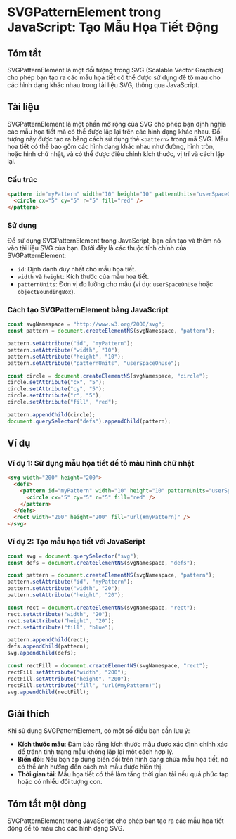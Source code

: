 <!--
Meta Description: # SVGPatternElement trong JavaScript: Tạo Mẫu Họa Tiết Động ## Tóm tắt SVGPatternElement là một đối tượng trong SVG (Scalable Vector Graphics) cho phé...
Meta Keywords: pattern, setattribute, mẫu, svg, họa
-->

# SVGPatternElement trong JavaScript: Tạo Mẫu Họa Tiết Động

## Tóm tắt
SVGPatternElement là một đối tượng trong SVG (Scalable Vector Graphics) cho phép bạn tạo ra các mẫu họa tiết có thể được sử dụng để tô màu cho các hình dạng khác nhau trong tài liệu SVG, thông qua JavaScript.

## Tài liệu
SVGPatternElement là một phần mở rộng của SVG cho phép bạn định nghĩa các mẫu họa tiết mà có thể được lặp lại trên các hình dạng khác nhau. Đối tượng này được tạo ra bằng cách sử dụng thẻ `<pattern>` trong mã SVG. Mẫu họa tiết có thể bao gồm các hình dạng khác nhau như đường, hình tròn, hoặc hình chữ nhật, và có thể được điều chỉnh kích thước, vị trí và cách lặp lại.

### Cấu trúc
```html
<pattern id="myPattern" width="10" height="10" patternUnits="userSpaceOnUse">
  <circle cx="5" cy="5" r="5" fill="red" />
</pattern>
```

### Sử dụng
Để sử dụng SVGPatternElement trong JavaScript, bạn cần tạo và thêm nó vào tài liệu SVG của bạn. Dưới đây là các thuộc tính chính của SVGPatternElement:

- `id`: Định danh duy nhất cho mẫu họa tiết.
- `width` và `height`: Kích thước của mẫu họa tiết.
- `patternUnits`: Đơn vị đo lường cho mẫu (ví dụ: `userSpaceOnUse` hoặc `objectBoundingBox`).

### Cách tạo SVGPatternElement bằng JavaScript
```javascript
const svgNamespace = "http://www.w3.org/2000/svg";
const pattern = document.createElementNS(svgNamespace, "pattern");

pattern.setAttribute("id", "myPattern");
pattern.setAttribute("width", "10");
pattern.setAttribute("height", "10");
pattern.setAttribute("patternUnits", "userSpaceOnUse");

const circle = document.createElementNS(svgNamespace, "circle");
circle.setAttribute("cx", "5");
circle.setAttribute("cy", "5");
circle.setAttribute("r", "5");
circle.setAttribute("fill", "red");

pattern.appendChild(circle);
document.querySelector("defs").appendChild(pattern);
```

## Ví dụ
### Ví dụ 1: Sử dụng mẫu họa tiết để tô màu hình chữ nhật
```html
<svg width="200" height="200">
  <defs>
    <pattern id="myPattern" width="10" height="10" patternUnits="userSpaceOnUse">
      <circle cx="5" cy="5" r="5" fill="red" />
    </pattern>
  </defs>
  <rect width="200" height="200" fill="url(#myPattern)" />
</svg>
```

### Ví dụ 2: Tạo mẫu họa tiết với JavaScript
```javascript
const svg = document.querySelector("svg");
const defs = document.createElementNS(svgNamespace, "defs");

const pattern = document.createElementNS(svgNamespace, "pattern");
pattern.setAttribute("id", "myPattern");
pattern.setAttribute("width", "20");
pattern.setAttribute("height", "20");

const rect = document.createElementNS(svgNamespace, "rect");
rect.setAttribute("width", "20");
rect.setAttribute("height", "20");
rect.setAttribute("fill", "blue");

pattern.appendChild(rect);
defs.appendChild(pattern);
svg.appendChild(defs);

const rectFill = document.createElementNS(svgNamespace, "rect");
rectFill.setAttribute("width", "200");
rectFill.setAttribute("height", "200");
rectFill.setAttribute("fill", "url(#myPattern)");
svg.appendChild(rectFill);
```

## Giải thích
Khi sử dụng SVGPatternElement, có một số điều bạn cần lưu ý:

- **Kích thước mẫu**: Đảm bảo rằng kích thước mẫu được xác định chính xác để tránh tình trạng mẫu không lặp lại một cách hợp lý.
- **Biến đổi**: Nếu bạn áp dụng biến đổi trên hình dạng chứa mẫu họa tiết, nó có thể ảnh hưởng đến cách mà mẫu được hiển thị.
- **Thời gian tải**: Mẫu họa tiết có thể làm tăng thời gian tải nếu quá phức tạp hoặc có nhiều đối tượng con.

## Tóm tắt một dòng
SVGPatternElement trong JavaScript cho phép bạn tạo ra các mẫu họa tiết động để tô màu cho các hình dạng SVG.